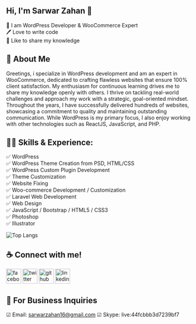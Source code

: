 ## Hi, I'm Sarwar Zahan 👋

<p>
👑 I am WordPress Developer & WooCommerce Expert <br> 
🖊️ Love to write code <br> 
🎤 Like to share my knowledge </p> 


## 🚀 About Me
Greetings, i specialize in WordPress development and am an expert in WooCommerce, dedicated to crafting flawless websites that ensure 100% client satisfaction. My enthusiasm for continuous learning drives me to share my knowledge openly with others. I thrive on tackling real-world challenges and approach my work with a strategic, goal-oriented mindset. Throughout the years, I have successfully delivered hundreds of websites, showcasing a commitment to quality and maintaining outstanding communication. While WordPress is my primary focus, I also enjoy working with other technologies such as ReactJS, JavaScript, and PHP.

## 👨‍💻 Skills & Experience: 
✅ WordPress <br> 
✅ WordPress Theme Creation from PSD, HTML/CSS <br>
✅ WordPress Custom Plugin Development <br>
✅ Theme Customization <br>
✅ Website Fixing<br>
✅ Woo-commerce Development / Customization<br>
✅ Laravel Web Development<br>
✅ Web Design<br>
✅ JavaScript / Bootstrap / HTML5 / CSS3<br>
✅ Photoshop<br>
✅ Illustrator<br>

![Top Langs](https://github-readme-stats.vercel.app/api/top-langs/?username=shovoalways&layout=compact)


## ☕ Connect with me!
[<img src='https://camo.githubusercontent.com/2d1ffa69dd491ebeca01b2098cf8233dd09950ff5895abccd5b455ca442abc59/68747470733a2f2f696d672e736869656c64732e696f2f62616467652f46616365626f6f6b2d3138373746323f7374796c653d666f722d7468652d6261646765266c6f676f3d66616365626f6f6b266c6f676f436f6c6f723d7768697465' alt='facebook' height='40'>](https://www.facebook.com/szdalim)  [<img src='https://camo.githubusercontent.com/5d03c86f6a75f7cbe80d135d9162fbf6dc46a31253cf30a8e9bb8279b4d574d3/68747470733a2f2f696d672e736869656c64732e696f2f62616467652f547769747465722d3144413146323f7374796c653d666f722d7468652d6261646765266c6f676f3d74776974746572266c6f676f436f6c6f723d7768697465' alt='twitter' height='40'>](https://twitter.com/MdSarwarZahan6)  [<img src='https://camo.githubusercontent.com/bd2bd127c104ba5c98bb12c70801b075aee1f040009089510f69554300e7ff41/68747470733a2f2f696d672e736869656c64732e696f2f62616467652f4769742d4630353033323f7374796c653d666f722d7468652d6261646765266c6f676f3d676974266c6f676f436f6c6f723d7768697465' alt='github' height='40'>](https://github.com/sarwarz)  [<img src='https://camo.githubusercontent.com/a80d00f23720d0bc9f55481cfcd77ab79e141606829cf16ec43f8cacc7741e46/68747470733a2f2f696d672e736869656c64732e696f2f62616467652f4c696e6b6564496e2d3030373742353f7374796c653d666f722d7468652d6261646765266c6f676f3d6c696e6b6564696e266c6f676f436f6c6f723d7768697465' alt='linkedin' height='40'>](https://www.linkedin.com/in/mdsarwarzahan/)  



## 📧 For Business Inquiries 
☑ Email: sarwarzahan16@gmail.com
☑ Skype: live:44fcbbb3d7239bf7
